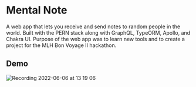 # Mental Note
A web app that lets you receive and send notes to random people in the world. Built with the PERN stack along with GraphQL, TypeORM, Apollo, and Chakra UI. Purpose of the web app was to learn new tools and to create a project for the MLH Bon Voyage II hackathon.

## Demo
![Recording 2022-06-06 at 13 19 06](https://user-images.githubusercontent.com/48599206/172241784-93ce2baa-c1fd-421b-953b-0c086a82ada3.gif)
